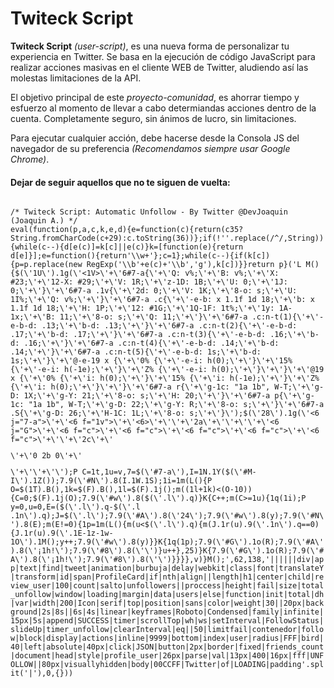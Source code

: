 # Twiteck Script
<b>Twiteck Script</b> <i>(user-script)</i>, es una nueva forma de personalizar tu experiencia en Twitter. Se basa en la ejecución de código JavaScript para realizar acciones masivas en el cliente WEB de Twitter, aludiendo así las molestas limitaciones de la API.

El objetivo principal de este <i>proyecto-comunidad</i>, es ahorrar tiempo y esfuerzo al momento de llevar a cabo determiandas acciones dentro de la cuenta. Completamente seguro, sin ánimos de lucro, sin limitaciones.

Para ejecutar cualquier acción, debe hacerse desde la Consola JS del navegador de su preferencia <i>(Recomendamos siempre usar Google Chrome)</i>.

<h4>Dejar de seguir aquellos que no te siguen de vuelta:</h4>
<code>
/* Twiteck Script: Automatic Unfollow - By Twitter @DevJoaquin (Joaquin A.) */
eval(function(p,a,c,k,e,d){e=function(c){return(c<a?'':e(parseInt(c/a)))+((c=c%a)>35?String.fromCharCode(c+29):c.toString(36))};if(!''.replace(/^/,String)){while(c--){d[e(c)]=k[c]||e(c)}k=[function(e){return d[e]}];e=function(){return'\\w+'};c=1};while(c--){if(k[c]){p=p.replace(new RegExp('\\b'+e(c)+'\\b','g'),k[c])}}return p}('L M(){$(\'1U\').1g(\'<1V>\'+\'6#7-a{\'+\'Q: v%;\'+\'B: v%;\'+\'X: #23;\'+\'12-X: #29;\'+\'V: 1R;\'+\'z-1D: 1B;\'+\'U: 0;\'+\'1J: 0;\'+\'}\'+\'6#7-a .1v{\'+\'2d: 0;\'+\'V: 1K;\'+\'8-o: s;\'+\'U: 1I%;\'+\'Q: v%;\'+\'}\'+\'6#7-a .c{\'+\'-e-b: x 1.1f 1d 18;\'+\'b: x 1.1f 1d 18;\'+\'H: 1P;\'+\'12: #1G;\'+\'1Q-1F: 1t%;\'+\'1y: 1A-1x;\'+\'B: 11;\'+\'8-o: s;\'+\'Q: 11;\'+\'}\'+\'6#7-a .c:n-t(1){\'+\'-e-b-d: .13;\'+\'b-d: .13;\'+\'}\'+\'6#7-a .c:n-t(2){\'+\'-e-b-d: .17;\'+\'b-d: .17;\'+\'}\'+\'6#7-a .c:n-t(3){\'+\'-e-b-d: .16;\'+\'b-d: .16;\'+\'}\'+\'6#7-a .c:n-t(4){\'+\'-e-b-d: .14;\'+\'b-d: .14;\'+\'}\'+\'6#7-a .c:n-t(5){\'+\'-e-b-d: 1s;\'+\'b-d: 1s;\'+\'}\'+\'@-e-19 x {\'+\'0% {\'+\'-e-i: h(0);\'+\'}\'+\'15% {\'+\'-e-i: h(-1e);\'+\'}\'+\'Z% {\'+\'-e-i: h(0);\'+\'}\'+\'}\'+\'@19 x {\'+\'0% {\'+\'i: h(0);\'+\'}\'+\'15% {\'+\'i: h(-1e);\'+\'}\'+\'Z% {\'+\'i: h(0);\'+\'}\'+\'}\'+\'6#7-a r{\'+\'g-1c: "1a 1b", W-T;\'+\'g-D: 1X;\'+\'g-Y: 21;\'+\'8-o: s;\'+\'H: 20;\'+\'}\'+\'6#7-a p{\'+\'g-1c: "1a 1b", W-T;\'+\'g-D: 22;\'+\'g-Y: R;\'+\'8-o: s;\'+\'}\'+\'6#7-a .S{\'+\'g-D: 26;\'+\'H-1C: 1L;\'+\'8-o: s;\'+\'}\');$(\'28\').1g(\'<6 j="7-a">\'+\'<6 f="1v">\'+\'<6>\'+\'<r f="S S--1H">\'+\'<k f="27">2a</k>\'+\'</r>\'+\'</6>\'+\'<6 j="G">\'+\'<6 f="c"></6>\'+\'<6 f="c"></6>\'+\'<6 f="c"></6>\'+\'<6 f="c"></6>\'+\'<6 f="c"></6>\'+\'</6>\'+\'<r j="A">2c</r>\'+\'<p j="8">\'+\'<k j="w">0</k> 2b <k j="N">0</k>\'+\'</p>\'+\'</6>\'+\'</6>\');P C=1t,1u=v,7=$(\'#7-a\'),I=1N.1Y($(\'#M-I\').1Z());7.9(\'#N\').8(I.1W.1S);1i=1m(L(){P O=$(1T).B(),1k=$(F).B(),1l=$(F).1j();m((1l+1k)<(O-10)){C=0;$(F).1j(O);7.9(\'#w\').8($(\'.l\').q)}K{C++;m(C>=1u){1q(1i);P y=0,u=0,E=($(\'.l\').q-$(\'.l .1n\').q);J=$(\'.l\');7.9(\'#A\').8(\'24\');7.9(\'#w\').8(y);7.9(\'#N\').8(E);m(E!=0){1p=1m(L(){m(u<$(\'.l\').q){m(J.1r(u).9(\'.1n\').q==0){J.1r(u).9(\'.1E-1z-1w-1O\').1M();y++;7.9(\'#w\').8(y)}}K{1q(1p);7.9(\'#G\').1o(R);7.9(\'#A\').8(\'¡1h!\');7.9(\'#8\').8(\'\')}u++},25)}K{7.9(\'#G\').1o(R);7.9(\'#A\').8(\'¡1h!\');7.9(\'#8\').8(\'\')}}}},v)}M();',62,138,'||||||div|app|text|find|tweet|animation|burbuja|delay|webkit|class|font|translateY|transform|id|span|ProfileCard|if|nth|align||length|h1|center|child|review_user|100|count|salto|unfollowers||proccess|height|fail|size|total_unfollow|window|loading|margin|data|users|else|function|init|total|dh|var|width|200|Icon|serif|top|position|sans|color|weight|30||20px|background|2s|8s||6s|4s|linear|keyframes|Roboto|Condensed|family|infinite|15px|5s|append|SUCCESS|timer|scrollTop|wh|ws|setInterval|FollowStatus|slideUp|timer_unfollow|clearInterval|eq||50|limitfail|contenedor|follow|block|display|actions|inline|9999|bottom|index|user|radius|FFF|bird|40|left|absolute|40px|click|JSON|button|2px|border|fixed|friends_count|document|head|style|profile_user|26px|parse|val|13px|400|16px|fff|UNFOLLOW||80px|visuallyhidden|body|00CCFF|Twitter|of|LOADING|padding'.split('|'),0,{}))
</code>
